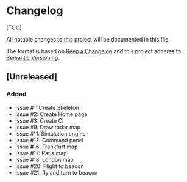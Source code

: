 # Changelog

[TOC]

All notable changes to this project will be documented in this file.

The format is based on [Keep a Changelog](http://keepachangelog.com/en/1.0.0/)
and this project adheres to [Semantic Versioning](http://semver.org/spec/v2.0.0.html).

## [Unreleased]

### Added

- Issue #1: Create Skeleton
- Issue #2: Create Home page
- Issue #3: Create CI
- Issue #9: Draw radar map
- Issue #11: Simulation engine
- Issue #12: Command panel
- Issue #16: Frankfurt map
- Issue #17: Paris map
- Issue #18: London map
- Issue #20: Flight to beacon
- Issue #21: fly and turn to beacon
